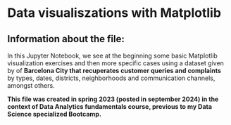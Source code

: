 # Data visualiszations with Matplotlib

## Information about the file:

In this Jupyter Notebook, we see at the beginning some basic Matplotlib visualization exercises and then more specific cases using a dataset given by of **Barcelona City that recuperates customer queries and complaints** by types, dates, districts, neighborhoods and communication channels, amongst others.

**This file was created in spring 2023 (posted in september 2024) in the context of Data Analytics fundamentals course, previous to my Data Science specialized Bootcamp.**


